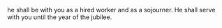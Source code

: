 he shall be with you as a hired worker and as a sojourner. He shall serve with you until the year of the jubilee.
